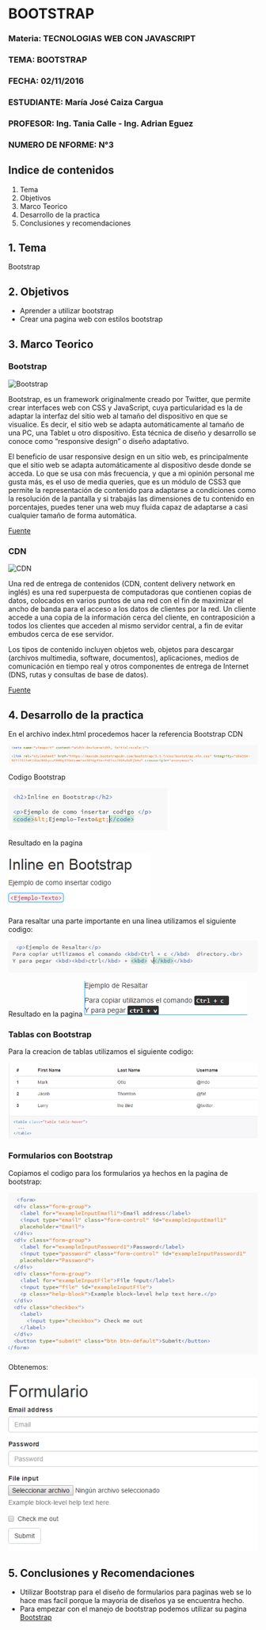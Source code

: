 # BOOTSTRAP

### Materia: TECNOLOGIAS WEB CON JAVASCRIPT
### TEMA: BOOTSTRAP
### FECHA: 02/11/2016
### ESTUDIANTE: María José Caiza Cargua
### PROFESOR: Ing. Tania Calle - Ing. Adrian Eguez
### NUMERO DE NFORME: N°3

## Indice de contenidos

1. Tema
2. Objetivos
3. Marco Teorico
4. Desarrollo de la practica
5. Conclusiones y recomendaciones

## 1. Tema

Bootstrap

## 2. Objetivos

* Aprender a utilizar bootstrap
* Crear una pagina web con estilos bootstrap

## 3. Marco Teorico

### Bootstrap

![Bootstrap](http://txtbits.com/wp-content/uploads/2015/07/bootstrap.png)

Bootstrap, es un framework originalmente creado por Twitter, que permite crear interfaces web con CSS y JavaScript, cuya particularidad es la de adaptar la interfaz del sitio web al tamaño del dispositivo en que se visualice. Es decir, el sitio web se adapta automáticamente al tamaño de una PC, una Tablet u otro dispositivo. Esta técnica de diseño y desarrollo se conoce como “responsive design” o diseño adaptativo.

El beneficio de usar responsive design en un sitio web, es principalmente que el sitio web se adapta automáticamente al dispositivo desde donde se acceda. Lo que se usa con más frecuencia, y que a mi opinión personal me gusta más, es el uso de media queries, que es un módulo de CSS3 que permite la representación de contenido para adaptarse a condiciones como la resolución de la pantalla y si trabajás las dimensiones de tu contenido en porcentajes, puedes tener una web muy fluida capaz de adaptarse a casi cualquier tamaño de forma automática.

[Fuente](http://www.arweb.com/chucherias/editorial/%C2%BFque-es-bootstrap-y-como-funciona-en-el-diseno-web.htm)

### CDN

![CDN](https://volumeoftech.files.wordpress.com/2015/01/hosting-41.png?w=640)

Una red de entrega de contenidos (CDN, content delivery network en inglés) es una red superpuesta de computadoras que contienen copias de datos, colocados en varios puntos de una red con el fin de maximizar el ancho de banda para el acceso a los datos de clientes por la red. Un cliente accede a una copia de la información cerca del cliente, en contraposición a todos los clientes que acceden al mismo servidor central, a fin de evitar embudos cerca de ese servidor.

Los tipos de contenido incluyen objetos web, objetos para descargar (archivos multimedia, software, documentos), aplicaciones, medios de comunicación en tiempo real y otros componentes de entrega de Internet (DNS, rutas y consultas de base de datos).

[Fuente](https://es.wikipedia.org/wiki/Red_de_entrega_de_contenidos)

## 4. Desarrollo de la practica

En el archivo index.html procedemos hacer la referencia Bootstrap CDN

![CDN](https://github.com/majito11/TecnologiasWeb2016B/blob/03-Bootstrap/Informe/Imagenes/CDN.PNG)

Codigo Bootstrap

![Codigo](https://github.com/majito11/TecnologiasWeb2016B/blob/03-Bootstrap/Informe/Imagenes/Inline.PNG)

Resultado en la pagina

![Ejemplo](https://github.com/majito11/TecnologiasWeb2016B/blob/03-Bootstrap/Informe/Imagenes/ImagenInline.PNG)

Para resaltar una parte importante en una linea utilizamos el siguiente codigo:

![Resaltar](https://github.com/majito11/TecnologiasWeb2016B/blob/03-Bootstrap/Informe/Imagenes/Resaltar.PNG)

Resultado en la pagina
![Ejemplo](https://github.com/majito11/TecnologiasWeb2016B/blob/03-Bootstrap/Informe/Imagenes/ResaltarI.PNG)

### Tablas con Bootstrap

Para la creacion de tablas utilizamos el siguiente codigo:

![Tabla](https://github.com/majito11/TecnologiasWeb2016B/blob/03-Bootstrap/Informe/Imagenes/Tabla.PNG)

### Formularios con Bootstrap

Copiamos el codigo para los formularios ya hechos en la pagina de bootstrap:

![Codigo](https://github.com/majito11/TecnologiasWeb2016B/blob/03-Bootstrap/Informe/Imagenes/Formulario.PNG)

Obtenemos:

![Ejemplo](https://github.com/majito11/TecnologiasWeb2016B/blob/03-Bootstrap/Informe/Imagenes/FormularioI.PNG)


## 5. Conclusiones y Recomendaciones

* Utilizar Bootstrap para el diseño de formularios para paginas web se lo hace mas facil porque la mayoria de diseños ya se encuentra hecho.
* Para empezar con el manejo de bootstrap podemos utilizar su pagina [Bootstrap](http://getbootstrap.com/css/)






















